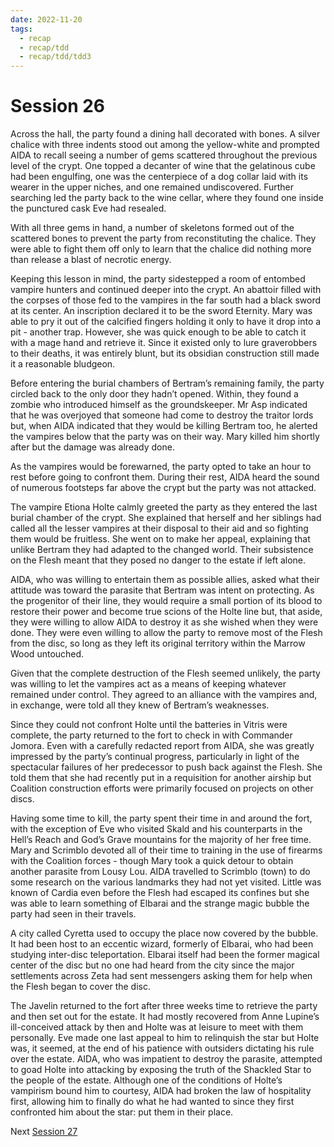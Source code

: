 ```yaml
---
date: 2022-11-20
tags:
  - recap
  - recap/tdd
  - recap/tdd/tdd3
---
```

# Session 26

Across the hall, the party found a dining hall decorated with bones. A silver chalice with three indents stood out among the yellow-white and prompted AIDA to recall seeing a number of gems scattered throughout the previous level of the crypt. One topped a decanter of wine that the gelatinous cube had been engulfing, one was the centerpiece of a dog collar laid with its wearer in the upper niches, and one remained undiscovered. Further searching led the party back to the wine cellar, where they found one inside the punctured cask Eve had resealed.

With all three gems in hand, a number of skeletons formed out of the scattered bones to prevent the party from reconstituting the chalice. They were able to fight them off only to learn that the chalice did nothing more than release a blast of necrotic energy.

Keeping this lesson in mind, the party sidestepped a room of entombed vampire hunters and continued deeper into the crypt. An abattoir filled with the corpses of those fed to the vampires in the far south had a black sword at its center. An inscription declared it to be the sword Eternity. Mary was able to pry it out of the calcified fingers holding it only to have it drop into a pit - another trap. However, she was quick enough to be able to catch it with a mage hand and retrieve it. Since it existed only to lure graverobbers to their deaths, it was entirely blunt, but its obsidian construction still made it a reasonable bludgeon.

Before entering the burial chambers of Bertram’s remaining family, the party circled back to the only door they hadn’t opened. Within, they found a zombie who introduced himself as the groundskeeper. Mr Asp indicated that he was overjoyed that someone had come to destroy the traitor lords but, when AIDA indicated that they would be killing Bertram too, he alerted the vampires below that the party was on their way. Mary killed him shortly after but the damage was already done.

As the vampires would be forewarned, the party opted to take an hour to rest before going to confront them. During their rest, AIDA heard the sound of numerous footsteps far above the crypt but the party was not attacked.

The vampire Etiona Holte calmly greeted the party as they entered the last burial chamber of the crypt. She explained that herself and her siblings had called all the lesser vampires at their disposal to their aid and so fighting them would be fruitless. She went on to make her appeal, explaining that unlike Bertram they had adapted to the changed world. Their subsistence on the Flesh meant that they posed no danger to the estate if left alone.

AIDA, who was willing to entertain them as possible allies, asked what their attitude was toward the parasite that Bertram was intent on protecting. As the progenitor of their line, they would require a small portion of its blood to restore their power and become true scions of the Holte line but, that aside, they were willing to allow AIDA to destroy it as she wished when they were done. They were even willing to allow the party to remove most of the Flesh from the disc, so long as they left its original territory within the Marrow Wood untouched.

Given that the complete destruction of the Flesh seemed unlikely, the party was willing to let the vampires act as a means of keeping whatever remained under control. They agreed to an alliance with the vampires and, in exchange, were told all they knew of Bertram’s weaknesses.

Since they could not confront Holte until the batteries in Vitris were complete, the party returned to the fort to check in with Commander Jomora. Even with a carefully redacted report from AIDA, she was greatly impressed by the party’s continual progress, particularly in light of the spectacular failures of her predecessor to push back against the Flesh. She told them that she had recently put in a requisition for another airship but Coalition construction efforts were primarily focused on projects on other discs.

Having some time to kill, the party spent their time in and around the fort, with the exception of Eve who visited Skald and his counterparts in the Hell’s Reach and God’s Grave mountains for the majority of her free time. Mary and Scrimblo devoted all of their time to training in the use of firearms with the Coalition forces - though Mary took a quick detour to obtain another parasite from Lousy Lou. AIDA travelled to Scrimblo (town) to do some research on the various landmarks they had not yet visited. Little was known of Cardia even before the Flesh had escaped its confines but she was able to learn something of Elbarai and the strange magic bubble the party had seen in their travels.

A city called Cyretta used to occupy the place now covered by the bubble. It had been host to an eccentic wizard, formerly of Elbarai, who had been studying inter-disc teleportation. Elbarai itself had been the former magical center of the disc but no one had heard from the city since the major settlements across Zeta had sent messengers asking them for help when the Flesh began to cover the disc.

The Javelin returned to the fort after three weeks time to retrieve the party and then set out for the estate. It had mostly recovered from Anne Lupine’s ill-conceived attack by then and Holte was at leisure to meet with them personally. Eve made one last appeal to him to relinquish the star but Holte was, it seemed, at the end of his patience with outsiders dictating his rule over the estate. AIDA, who was impatient to destroy the parasite, attempted to goad Holte into attacking by exposing the truth of the Shackled Star to the people of the estate. Although one of the conditions of Holte’s vampirism bound him to courtesy, AIDA had broken the law of hospitality first, allowing him to finally do what he had wanted to since they first confronted him about the star: put them in their place.

Next
[Session 27](Recaps/Auril%20Adventures/Campaign%203%20-%20A%20Wasteland%20of%20Flesh/Session%2027.md)
